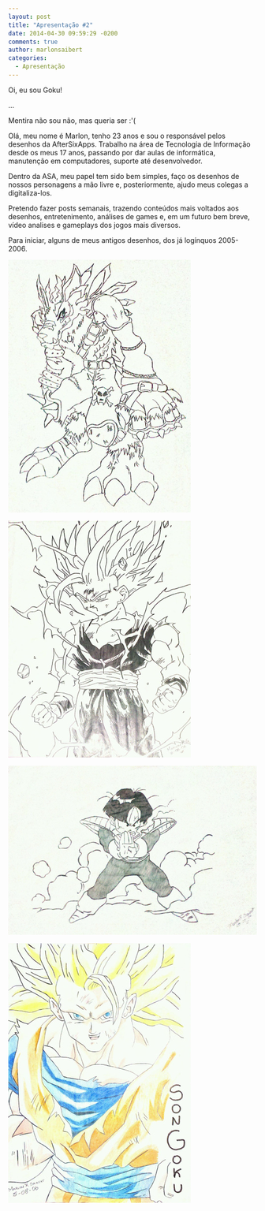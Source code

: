 ```yaml
---
layout: post
title: "Apresentação #2"
date: 2014-04-30 09:59:29 -0200
comments: true
author: marlonsaibert
categories:
  - Apresentação
---
```

Oi, eu sou Goku!

…

Mentira não sou não, mas queria ser :'(

Olá, meu nome é Marlon, tenho 23 anos e sou o responsável pelos desenhos da AfterSixApps.
Trabalho na área de Tecnologia de Informação desde os meus 17 anos, passando por dar aulas de informática, manutenção em computadores, suporte até desenvolvedor.

Dentro da ASA, meu papel tem sido bem simples, faço os desenhos de nossos personagens a mão livre e, posteriormente, ajudo meus colegas a digitaliza-los.

Pretendo fazer posts semanais, trazendo conteúdos mais voltados aos desenhos, entretenimento, análises de games e, em um futuro bem breve, vídeo analises e gameplays dos jogos mais diversos.

Para iniciar, alguns de meus antigos desenhos, dos já logínquos 2005-2006.

<!-- more -->

![WereGarurumon](/images/2014-04-30-apresentacao-number-2/2011-09-30_19-30-29_957.jpg)

![Gohan SSJ2](/images/2014-04-30-apresentacao-number-2/2011-09-30_19-19-50_919.jpg)

![Gohan](/images/2014-04-30-apresentacao-number-2/2011-09-30_19-22-19_882.jpg)

![Goku SSJ3](/images/2014-04-30-apresentacao-number-2/2011-09-30_19-25-12_344.jpg)